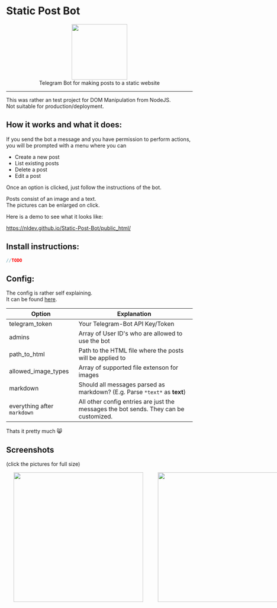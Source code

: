 # Static Post Bot

<p align="center">
<img height="150" width="auto" src="https://raw.githubusercontent.com/NLDev/Static-Post-Bot/master/.img/bot.gif" /><br>
Telegram Bot for making posts to a static website
</p>

<hr>

This was rather an test project for DOM Manipulation from NodeJS. <br>
Not suitable for production/deployment.

## How it works and what it does:

If you send the bot a message and you have permission to perform actions, you will be prompted with a menu where you can

- Create a new post
- List existing posts
- Delete a post
- Edit a post

Once an option is clicked, just follow the instructions of the bot. 

Posts consist of an image and a text. <br>
The pictures can be enlarged on click. 

Here is a demo to see what it looks like:

https://nldev.github.io/Static-Post-Bot/public_html/

## Install instructions: 

```javascript
//TODO
```

## Config:

The config is rather self explaining. <br>
It can be found [here](https://github.com/NLDev/Static-Post-Bot/blob/master/config.json).

| Option | Explanation |
|--------|-------------|
| telegram_token | Your Telegram-Bot API Key/Token |
| admins | Array of User ID's who are allowed to use the bot |
| path_to_html | Path to the HTML file where the posts will be applied to |
| allowed_image_types | Array of supported file extenson for images |
| markdown | Should all messages parsed as markdown? (E.g. Parse `*text*` as **text**) |
| everything after `markdown` | All other config entries are just the messages the bot sends. They can be customized. |

Thats it pretty much :smile_cat:

## Screenshots 
(click the pictures for full size)

<div align="center" style="display:flex; text-align:center;">
<img height="350" width="auto" src="https://raw.githubusercontent.com/NLDev/Static-Post-Bot/master/.img/scr1.png" hspace="20" />
<img height="350" width="auto" src="https://raw.githubusercontent.com/NLDev/Static-Post-Bot/master/.img/scr2.png" hspace="20" />
</div>
